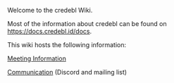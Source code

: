 Welcome to the credebl Wiki.

Most of the information about credebl can be found on https://docs.credebl.id/docs.

This wiki hosts the following information:

[Meeting Information](https://github.com/credebl/wiki/blob/main/Meeting-Information.md)

[Communication](https://github.com/credebl/wiki/blob/main/Communication.md) (Discord and mailing list)

